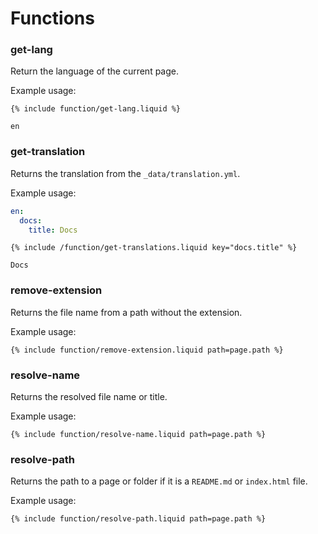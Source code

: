 # Functions

### get-lang

Return the language of the current page.

Example usage:

```
{% include function/get-lang.liquid %}
```
```
en
```

### get-translation

Returns the translation from the `_data/translation.yml`.

Example usage:

```yml
en:
  docs:
    title: Docs
```
```
{% include /function/get-translations.liquid key="docs.title" %}
```
```
Docs
```

### remove-extension

Returns the file name from a path without the extension.

Example usage:

```
{% include function/remove-extension.liquid path=page.path %}
```

### resolve-name

Returns the resolved file name or title.

Example usage:

```
{% include function/resolve-name.liquid path=page.path %}
```

### resolve-path

Returns the path to a page or folder if it is a `README.md` or `index.html` file.

Example usage:
```
{% include function/resolve-path.liquid path=page.path %}
```